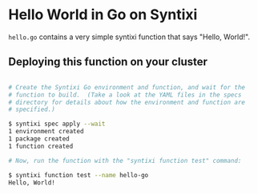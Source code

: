 # Hello World in Go on Syntixi

`hello.go` contains a very simple syntixi function that says "Hello, World!".

## Deploying this function on your cluster

```bash

# Create the Syntixi Go environment and function, and wait for the
# function to build.  (Take a look at the YAML files in the specs
# directory for details about how the environment and function are
# specified.)

$ syntixi spec apply --wait
1 environment created
1 package created
1 function created

# Now, run the function with the "syntixi function test" command:

$ syntixi function test --name hello-go
Hello, World!
```
